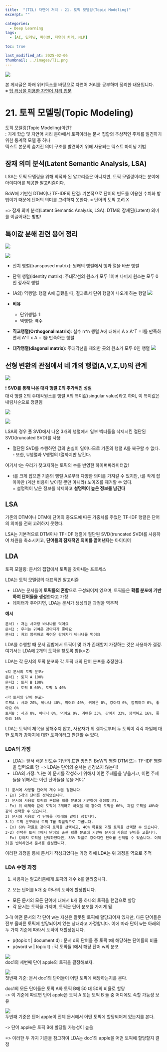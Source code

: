 ```yaml
---
title:  "(TIL) 자연어 처리 - 21. 토픽 모델링(Topic Modeling)"
excerpt: ""

categories:
  - Deep Learning
tags:
  - [AI, 딥러닝, 파이썬, 자연어 처리, NLP]

toc: true

last_modified_at: 2025-02-06
thumbnail: ../images/TIL.png
---
```

![](/images/../images/TIL.png)

본 게시글은 아래 위키독스를 바탕으로 자연어 처리를 공부하며 정리한 내용입니다.   
※ [딥 러닝을 이용한 자연어 처리 입문](https://wikidocs.net/book/2155)

# 21. 토픽 모델링(Topic Modeling)
토픽 모델링(Topic Modeling)이란?      
: 기계 학습 및 자연어 처리 분야에서 토픽이라는 문서 집합의 추상적인 주제를 발견하기 위한 통계적 모델 중 하나    
텍스트 본문의 숨겨진 의미 구조를 발견하기 위해 사용되는 텍스트 마이닝 기법

## 잠재 의미 분석(Latent Semantic Analysis, LSA)
LSA는 토픽 모델링을 위해 최적화 된 알고리즘은 아니지만, 토픽 모델링이라는 분야에 아이디어를 제공한 알고리즘이다.

BoW에 기반한 DTM이나 TF-IDF의 단점: 기본적으로 단어의 빈도를 이용한 수치화 방법이기 때문에 단어의 의미를 고려하지 못한다. = 단어의 토픽 고려 X

=> 잠재 의미 분석(Latent Semantic Analysis, LSA): DTM의 잠재된(Latent) 의미를 이끌어내는 방법!

## 특이값 분해 관련 용어 정리
![](/images/../images/2025-02-06-18-38-30.png)

![](/images/../images/2025-02-06-18-38-43.png)

- 전치 행렬(transposed matrix): 원래의 행렬에서 행과 열을 바꾼 행렬

- 단위 행렬(identity matrix): 주대각선의 원소가 모두 1이며 나머지 원소는 모두 0인 정사각 행렬

- (A의) 역행렬: 행렬 A에 곱했을 때, 결과로서 단위 행렬이 나오게 하는 행렬 
![](/images/../images/2025-02-06-18-26-32.png)

- **비유**    
  - 단위행렬: 1
  - 역행렬: 역수

- **직교행렬(Orthogonal matrix)**: 실수 n*n 행렬 A에 대해서 A x A^T = I를 만족하면서 A^T x A = I을 만족하는 행렬 

- **대각행렬(diagonal matrix)**: 주대각선을 제외한 곳의 원소가 모두 0인 행렬
![](/images/../images/2025-02-06-18-28-43.png)

## 선형 변환의 관점에서 네 개의 행렬(A,V,Σ,U)의 관계
![](/images/../images/2025-02-06-18-46-02.png)

❗ **SVD를 통해 나온 대각 행렬 Σ의 추가적인 성질**    
대각 행렬 Σ의 주대각원소를 행렬 A의 특이값(singular value)라고 하며, 이 특이값은 내림차순으로 정렬됨

![](/images/../images/2025-02-06-18-34-04.png)

![](https://wikidocs.net/images/page/24949/svd%EC%99%80truncatedsvd.PNG)

LSA의 경우 풀 SVD에서 나온 3개의 행렬에서 일부 벡터들을 삭제시킨 절단된 SVD(truncated SVD)를 사용

- 절단된 SVD를 수행하면 값의 손실이 일어나므로 기존의 행렬 A를 복구할 수 없다. - 또한, U행렬과 V행렬의 t열까지만 남긴다.

여기서 t는 우리가 찾고자하는 토픽의 수를 반영한 하이퍼파라미터값!

- t를 크게 잡으면 기존의 행렬 A로부터 다양한 의미를 가져갈 수 있지만, t를 작게 잡아야만 (계산 비용이 낮아질 뿐만 아니라) 노이즈를 제거할 수 있다.    
= 설명력이 낮은 정보를 삭제하고 **설명력이 높은 정보를 남긴다**

## LSA
기존의 DTM이나 DTM에 단어의 중요도에 따른 가중치를 주었던 TF-IDF 행렬은 단어의 의미를 전혀 고려하지 못했다.

LSA는 기본적으로 DTM이나 TF-IDF 행렬에 절단된 SVD(truncated SVD)를 사용하여 차원을 축소시키고, **단어들의 잠재적인 의미를 끌어낸다**는 아이디어

## LDA
토픽 모델링: 문서의 집합에서 토픽을 찾아내는 프로세스

LDA는 토픽 모델링의 대표적인 알고리즘

- LDA는 문서들이 **토픽들의 혼합**으로 구성되어져 있으며, 토픽들은 **확률 분포에 기반하여 단어들을 생성**한다고 가정
- 데이터가 주어지면, LDA는 문서가 생성되던 과정을 역추적

**예시**  
```  
문서1 : 저는 사과랑 바나나를 먹어요
문서2 : 우리는 귀여운 강아지가 좋아요
문서3 : 저의 깜찍하고 귀여운 강아지가 바나나를 먹어요
```

LDA를 수행할 때 문서 집합에서 토픽이 몇 개가 존재할지 가정하는 것은 사용자가 결정. 여기서는 LDA에 2개의 토픽을 찾도록 함(k=2)

LDA는 각 문서의 토픽 분포와 각 토픽 내의 단어 분포를 추정한다.

```
<각 문서의 토픽 분포>
문서1 : 토픽 A 100%
문서2 : 토픽 B 100%
문서3 : 토픽 B 60%, 토픽 A 40%

<각 토픽의 단어 분포>
토픽A : 사과 20%, 바나나 40%, 먹어요 40%, 귀여운 0%, 강아지 0%, 깜찍하고 0%, 좋아요 0%
토픽B : 사과 0%, 바나나 0%, 먹어요 0%, 귀여운 33%, 강아지 33%, 깜찍하고 16%, 좋아요 16%
```

LDA는 토픽의 제목을 정해주지 않고, 사용자가 위 결과로부터 두 토픽이 각각 과일에 대한 토픽과 강아지에 대한 토픽이라고 판단할 수 있다.

### LDA의 가정
- LDA는 앞서 배운 빈도수 기반의 표현 방법인 BoW의 행렬 DTM 또는 TF-IDF 행렬을 입력으로 함 => LDA는 단어의 순서는 신경쓰지 않는다!
- LDA의 가정: '나는 이 문서를 작성하기 위해서 이런 주제들을 넣을거고, 이런 주제들을 위해서는 이런 단어들을 넣을 거야.'

```
1) 문서에 사용할 단어의 개수 N을 정합니다.
- Ex) 5개의 단어를 정하였습니다.
2) 문서에 사용할 토픽의 혼합을 확률 분포에 기반하여 결정합니다.
- Ex) 위 예제와 같이 토픽이 2개라고 하였을 때 강아지 토픽을 60%, 과일 토픽을 40%와 같이 선택할 수 있습니다.
3) 문서에 사용할 각 단어를 (아래와 같이) 정합니다.
3-1) 토픽 분포에서 토픽 T를 확률적으로 고릅니다.
- Ex) 60% 확률로 강아지 토픽을 선택하고, 40% 확률로 과일 토픽을 선택할 수 있습니다.
3-2) 선택한 토픽 T에서 단어의 출현 확률 분포에 기반해 문서에 사용할 단어를 고릅니다.
- Ex) 강아지 토픽을 선택하였다면, 33% 확률로 강아지란 단어를 선택할 수 있습니다. 이제 3)을 반복하면서 문서를 완성합니다.
```

이러한 과정을 통해 문서가 작성되었다는 가정 하에 LDA는 위 과정을 역으로 추적

### LDA 수행 과정

1) 사용자는 알고리즘에게 토픽의 개수 k를 알려줍니다.

2) 모든 단어를 k개 중 하나의 토픽에 할당합니다.
- 모든 문서의 모든 단어에 대해서 k개 중 하나의 토픽을 랜덤으로 할당
- 각 문서는 토픽을 가지며, 토픽은 단어 분포를 가지게 됨

3-1) 어떤 문서의 각 단어 w는 자신은 잘못된 토픽에 할당되어져 있지만, 다른 단어들은 전부 올바른 토픽에 할당되어져 있는 상태라고 가정합니다. 이에 따라 단어 w는 아래의 두 가지 기준에 따라서 토픽이 재할당됩니다.
- p(topic t | document d) : 문서 d의 단어들 중 토픽 t에 해당하는 단어들의 비율
- p(word w | topic t) : 각 토픽들 t에서 해당 단어 w의 분포

![](https://wikidocs.net/images/page/30708/lda1.PNG)    
doc1의 세번째 단어 apple의 토픽을 결정해보자.

![](https://wikidocs.net/images/page/30708/lda3.PNG)    
첫번째 기준: 문서 doc1의 단어들이 어떤 토픽에 해당하는지를 본다.

 doc1의 모든 단어들은 토픽 A와 토픽 B에 50 대 50의 비율로 할당    
-> 이 기준에 따르면 단어 apple은 토픽 A 또는 토픽 B 둘 중 어디에도 속할 가능성 보유

![](https://wikidocs.net/images/page/30708/lda2.PNG)    
두번째 기준은 단어 apple이 전체 문서에서 어떤 토픽에 할당되어져 있는지를 본다.

-> 단어 apple은 토픽 B에 할당될 가능성이 높음

=> 이러한 두 가지 기준을 참고하여 LDA는 doc1의 apple을 어떤 토픽에 할당할지 결정